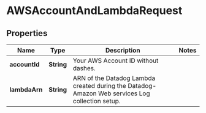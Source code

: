 

# AWSAccountAndLambdaRequest

## Properties

Name | Type | Description | Notes
------------ | ------------- | ------------- | -------------
**accountId** | **String** | Your AWS Account ID without dashes. | 
**lambdaArn** | **String** | ARN of the Datadog Lambda created during the Datadog-Amazon Web services Log collection setup. | 



